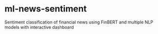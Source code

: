 # ml-news-sentiment
Sentiment classification of financial news using FinBERT and multiple NLP models with interactive dashboard
